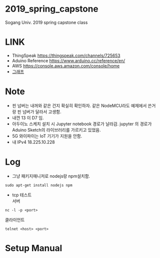 # 2019_spring_capstone
Sogang Univ. 2019 spring capstone class

# LINK
+ ThingSpeak https://thingspeak.com/channels/725653
+ Aduino Reference https://www.arduino.cc/reference/en/
+ AWS https://console.aws.amazon.com/console/home
+ [그래프](http://18.225.10.228:8080/graph)

# Note
+ 핀 넘버는 내꺼와 같은 건지 확실히 확인하자. 같은 NodeMCU라도 예제에서 쓴거랑 핀 넘버가 달라서 고생함.
+ 내껀  13 이 D7 임. 
+ 아두이노 스케치 설치 시 Jupyter notebook 경로가 날라감. jupyter 의 경로가 Aduino Sketch의 라이브러리를 가르키고 있었음.
+ 5G 와이파이는 IoT 기기가 지원을 안함. 
+ 내 IPv4 18.225.10.228  


# Log
+ 그냥 패키지매니저로 nodejs랑 npm설치함.
```
sudo apt-get install nodejs npm
```

+ tcp 테스트  
서버  
```
nc -l -p <port>
```
클라이언트  
```
telnet <host> <port>
```


# Setup Manual

